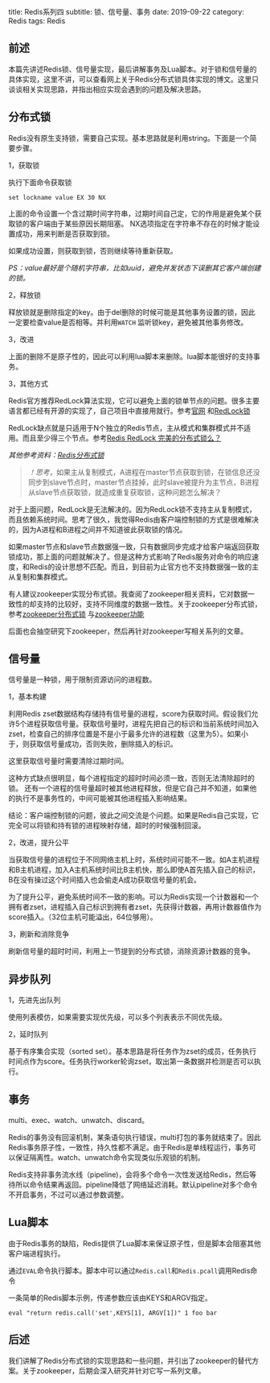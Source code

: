 title: Redis系列四
subtitle: 锁、信号量、事务
date: 2019-09-22
category: Redis
tags: Redis

## 前述

本篇先讲述Redis锁、信号量实现，最后讲解事务及Lua脚本。对于锁和信号量的具体实现，这里不讲，可以查看网上关于Redis分布式锁具体实现的博文。这里只谈谈相关实现思路，并指出相应实现会遇到的问题及解决思路。

## 分布式锁

Redis没有原生支持锁，需要自己实现。基本思路就是利用string。下面是一个简要步骤。

1，获取锁

执行下面命令获取锁

```Redis
set lockname value EX 30 NX
```

上面的命令设置一个含过期时间字符串，过期时间自己定，它的作用是避免某个获取锁的客户端由于某些原因长期阻塞。
NX选项指定在字符串不存在的时候才能设置成功，用来判断是否获取到锁。

如果成功设置，则获取到锁，否则继续等待重新获取。

*PS：value最好是个随机字符串，比如uuid，避免并发状态下误删其它客户端创建的锁。*

2，释放锁

释放锁就是删除指定的key。由于del删除的时候可能是其他事务设置的锁，因此一定要检查value是否相等。并利用`WATCH`
监听锁key，避免被其他事务修改。

3，改进

上面的删除不是原子性的，因此可以利用lua脚本来删除。lua脚本能很好的支持事务。

3，其他方式

Redis官方推荐RedLock算法实现，它可以避免上面的锁单节点的问题。很多主要语言都已经有开源的实现了，自己项目中直接用就行。参考[官网](https://redis.io/topics/distlock)
和[RedLock锁](https://www.jianshu.com/p/7e47a4503b87)

RedLock缺点就是只适用于N个独立的Redis节点，主从模式和集群模式并不适用。而且至少得三个节点。参考[Redis RedLock 完美的分布式锁么？](https://juejin.im/post/59f592c65188255f5c5142d2)

*其他参考资料：[Redis分布式锁](https://juejin.im/post/5cc165816fb9a03202221dd5)*

> _！思考_，如果主从复制模式，A进程在master节点获取到锁，在锁信息还没同步到slave节点时，master节点挂掉，此时slave被提升为主节点，B进程从slave节点获取锁，就造成重复获取锁，这种问题怎么解决？

对于上面问题，RedLock是无法解决的。因为RedLock锁不支持主从复制模式，而且依赖系统时间。思考了很久，我觉得Redis由客户端控制锁的方式是很难解决的，因为A进程和B进程之间并不知道彼此获取锁的情况。

如果master节点和slave节点数据强一致，只有数据同步完成才给客户端返回获取锁成功，那上面的问题就解决了。但是这种方式影响了Redis服务对命令的响应速度，和Redis的设计思想不匹配。而且，到目前为止官方也不支持数据强一致的主从复制和集群模式。

有人建议zookeeper实现分布式锁。我查阅了zookeeper相关资料，它对数据一致性的却支持的比较好，支持不同维度的数据一致性。关于zookeeper分布式锁，参考[zookeeper分布式锁](https://www.cnblogs.com/toov5/p/9899489.html)
与[zookeeper功能](https://www.cnblogs.com/felixzh/p/5869212.html)

后面也会抽空研究下zookeeper，然后再针对zookeeper写相关系列的文章。

## 信号量

信号量是一种锁，用于限制资源访问的进程数。

1，基本构建

利用Redis zset数据结构存储持有信号量的进程，score为获取时间。假设我们允许5个进程获取信号量。获取信号量时，进程先把自己的标识和当前系统时间加入zset，检查自己的排序位置是不是小于最多允许的进程数（这里为5）。如果小于，则获取信号量成功，否则失败，删除插入的标识。

这里获取信号量时需要清除过期时间。

这种方式缺点很明显，每个进程指定的超时时间必须一致，否则无法清除超时的锁。
还有一个进程的信号量超时被其他进程释放，但是它自己并不知道，如果他的执行不是事务性的，中间可能被其他进程插入影响结果。

结论：客户端控制锁的问题，彼此之间交流是个问题。如果是Redis自己实现，它完全可以将锁和持有锁的进程映射存储，超时的时候强制回滚。

2，改进，提升公平

当获取信号量的进程位于不同网络主机上时，系统时间可能不一致。如A主机进程和B主机进程，加入A主机系统时间比B主机快，那么即使A首先插入自己的标识，B在没有操过这个时间插入也会偷走A成功获取信号量的机会。

为了提升公平，避免系统时间不一致的影响。可以为Redis实现一个计数器和一个拥有者zset，进程插入自己标识到拥有者zset，先获得计数器，再用计数器值作为score插入。（32位主机可能溢出，64位够用）。

3，刷新和消除竞争

刷新信号量的超时时间，利用上一节提到的分布式锁，消除资源计数器的竞争。

## 异步队列

1，先进先出队列

使用列表模仿，如果需要实现优先级，可以多个列表表示不同优先级。

2，延时队列

基于有序集合实现（sorted set）。基本思路是将任务作为zset的成员，任务执行时间点作为score。任务执行worker轮询zset，取出第一条数据并检测是否可以执行。

## 事务

multi、exec、watch、unwatch、discard。

Redis的事务没有回滚机制，某条语句执行错误，multi打包的事务就结束了。因此Redis事务原子性，一致性，持久性都不满足。由于Redis是单线程运行，事务可以保证隔离性。watch、unwatch命令实现类似乐观锁的机制。

Redis支持非事务流水线（pipeline)，会将多个命令一次性发送给Redis，然后等待所以命令结果再返回。pipeline降低了网络延迟消耗。默认pipeline对多个命令不开启事务，不过可以通过参数调整。

## Lua脚本

由于Redis事务的缺陷，Redis提供了Lua脚本来保证原子性，但是脚本会阻塞其他客户端进程执行。

通过`EVAL`命令执行脚本。脚本中可以通过`Redis.call`和`Redis.pcall`调用Redis命令

一条简单的Redis脚本示例，传递参数应该由KEYS和ARGV指定。

```Redis
eval "return redis.call('set',KEYS[1], ARGV[1])" 1 foo bar
```

## 后述

我们讲解了Redis分布式锁的实现思路和一些问题，并引出了zookeeper的替代方案。关于zookeeper，后期会深入研究并针对它写一系列文章。